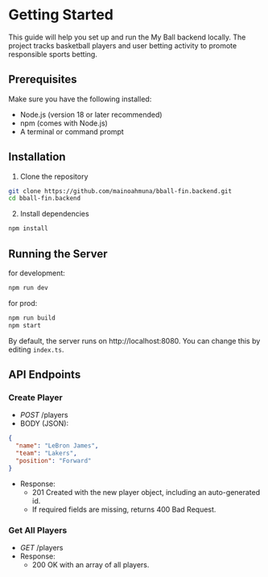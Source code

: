 # Getting Started
This guide will help you set up and run the My Ball backend locally. The project tracks basketball players and user betting activity to promote responsible sports betting.

## Prerequisites
Make sure you have the following installed:
- Node.js (version 18 or later recommended)
- npm (comes with Node.js)
- A terminal or command prompt

## Installation 
1. Clone the repository
```bash
git clone https://github.com/mainoahmuna/bball-fin.backend.git
cd bball-fin.backend
```
2. Install dependencies
```bash
npm install
```

## Running the Server
for development:
```bash
npm run dev
```

for prod:
```bash
npm run build
npm start
```
By default, the server runs on http://localhost:8080. You can change this by editing `index.ts`.

## API Endpoints
### Create Player
- *POST* /players
- BODY (JSON):
```json
{
  "name": "LeBron James",
  "team": "Lakers",
  "position": "Forward"
}
```
- Response:
  - 201 Created with the new player object, including an auto-generated id.
  - If required fields are missing, returns 400 Bad Request.

### Get All Players
- *GET* /players
- Response:
  - 200 OK with an array of all players.
